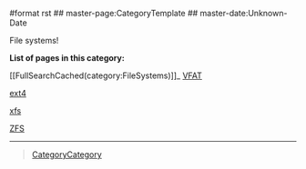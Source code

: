 \#format rst \#\# master-page:CategoryTemplate \#\# master-date:Unknown-Date

File systems!

**List of pages in this category:**

[[FullSearchCached(category:FileSystems)]]\_ [VFAT](../VFAT)

[ext4](../ext4)

[xfs](../xfs)

[ZFS](../ZFS)

* * * * *

> [CategoryCategory](../CategoryCategory)
